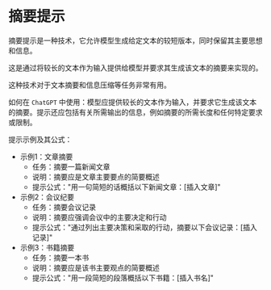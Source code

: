 # 摘要提示

摘要提示是一种技术，它允许模型生成给定文本的较短版本，同时保留其主要思想和信息。

这是通过将较长的文本作为输入提供给模型并要求其生成该文本的摘要来实现的。

这种技术对于文本摘要和信息压缩等任务非常有用。

如何在 ```ChatGPT``` 中使用：模型应提供较长的文本作为输入，并要求它生成该文本的摘要。提示还应包括有关所需输出的信息，例如摘要的所需长度和任何特定要求或限制。

提示示例及其公式：

- 示例1：文章摘要
  - 任务：摘要一篇新闻文章
  - 说明：摘要应是文章主要要点的简要概述
  - 提示公式："用一句简短的话概括以下新闻文章：[插入文章]"
- 示例2：会议纪要
  - 任务：摘要会议记录
  - 说明：摘要应强调会议中的主要决定和行动
  - 提示公式："通过列出主要决策和采取的行动，摘要以下会议记录：[插入记录]"
- 示例3：书籍摘要
  - 任务：摘要一本书
  - 说明：摘要应是该书主要观点的简要概述
  - 提示公式："用一段简短的段落概括以下书籍：[插入书名]"
